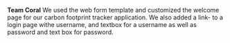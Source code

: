 **Team Coral**
We used the web form template and customized the welcome page for our carbon footprint tracker application. We also added a link-
to a login page withe username, and textbox for a username as well as password and text box for password.
